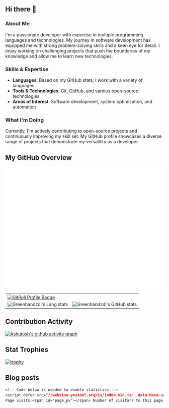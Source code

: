 ## Hi there 👋

### About Me

I'm a passionate developer with expertise in multiple programming languages and technologies. My journey in software development has equipped me with strong problem-solving skills and a keen eye for detail. I enjoy working on challenging projects that push the boundaries of my knowledge and allow me to learn new technologies.

### Skills & Expertise

- **Languages**: Based on my GitHub stats, I work with a variety of languages
- **Tools & Technologies**: Git, GitHub, and various open-source technologies
- **Areas of Interest**: Software development, system optimization, and automation

### What I'm Doing

Currently, I'm actively contributing to open-source projects and continuously improving my skill set. My GitHub profile showcases a diverse range of projects that demonstrate my versatility as a developer.

## My GitHub Overview

![Metrics](/github-metrics.svg)

<table style="border: none;">
  <tr style="border: none;">
    <td colspan="2" style="border: none;"><a href="https://gitroll.io/profile/uLuqeE3Ul6EM95bLhjX6Ywmum9TM2" target="_blank"><img src="https://gitroll.io/api/badges/profiles/v1/uLuqeE3Ul6EM95bLhjX6Ywmum9TM2?theme=kawaiiCat" alt="GitRoll Profile Badge"/></a></td>
  </tr>
  <tr style="border: none;">
    <td style="border: none;"><img src="https://github-readme-stats.vercel.app/api/top-langs/?username=greenhandzdl&hide=shell,html,css,javascript,lua&layout=compact&theme=synthwave" alt="Greenhandzdl's Lang stats" /></td>
    <td style="border: none;"><img src="https://github-readme-stats.vercel.app/api?username=greenhandzdl&show_icons=true&theme=merko" alt="Greenhandzdl's GitHub stats" /></td>
  </tr>
</table>

## Contribution Activity

[![Ashutosh's github activity graph](https://github-readme-activity-graph.vercel.app/graph?username=greenhandzdl&theme=dracula)](https://github.com/ashutosh00710/github-readme-activity-graph)

## Stat Trophies 

[![trophy](https://github-profile-trophy.vercel.app/?username=greenhandzdl&theme=onedark)](https://github.com/ryo-ma/github-profile-trophy)

## Blog posts
<!-- BLOG-POST-LIST:START -->

<!-- BLOG-POST-LIST:END -->

```css
<!-- Code below is needed to enable statistics -->
<script defer src="//webviso.yestool.org/js/index.min.js"  data-base-url="https://analytics.greenhandzdl.moe"></script>
Page visits:<span id="page_pv"></span> Number of visitors to this page:<span id="page_uv"></span>
```

